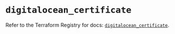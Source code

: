# `digitalocean_certificate`

Refer to the Terraform Registry for docs: [`digitalocean_certificate`](https://registry.terraform.io/providers/digitalocean/digitalocean/2.52.0/docs/resources/certificate).
